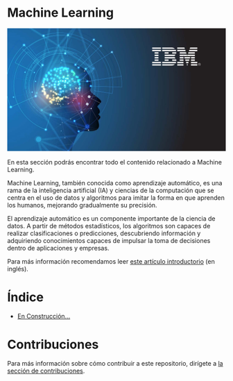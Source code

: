 # Machine Learning

![Sección en construcción](../../../images/section_inteligenciaArtificial_logo.png)

En esta sección podrás encontrar todo el contenido relacionado a Machine Learning.

Machine Learning, también conocida como aprendizaje automático, es una rama de la inteligencia artificial (IA) y ciencias de la computación que se centra en el uso de datos y algoritmos para imitar la forma en que aprenden los humanos, mejorando gradualmente su precisión.

El aprendizaje automático es un componente importante de la ciencia de datos. A partir de métodos estadísticos, los algoritmos son capaces de realizar clasificaciones o predicciones, descubriendo información y adquiriendo conocimientos capaces de impulsar la toma de decisiones dentro de aplicaciones y empresas.

Para más información recomendamos leer [este artículo introductorio](https://www.ibm.com/cloud/learn/machine-learning) (en inglés).

# Índice

- [En Construcción...](./carpeta_nueva)

# Contribuciones

Para más información sobre cómo contribuir a este repositorio, dirígete a [la sección de contribuciones](docs/CONTRIBUITING.md).